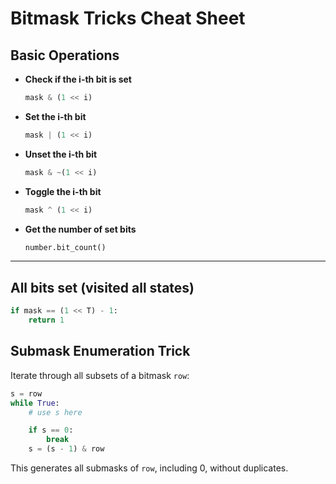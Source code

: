 # Bitmask Tricks Cheat Sheet

## Basic Operations

-   **Check if the i-th bit is set**

    ``` python
    mask & (1 << i)
    ```

-   **Set the i-th bit**

    ``` python
    mask | (1 << i)
    ```

-   **Unset the i-th bit**

    ``` python
    mask & ~(1 << i)
    ```

-   **Toggle the i-th bit**

    ``` python
    mask ^ (1 << i)
    ```

-   **Get the number of set bits**

    ``` python
    number.bit_count()
    ```

------------------------------------------------------------------------
## All bits set (visited all states)
```python
if mask == (1 << T) - 1:
    return 1
```

## Submask Enumeration Trick

Iterate through all subsets of a bitmask `row`:

``` python
s = row
while True:
    # use s here

    if s == 0:
        break
    s = (s - 1) & row
```

This generates all submasks of `row`, including 0, without duplicates.
